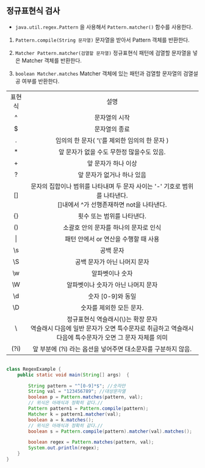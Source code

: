 
## 정규표현식 검사

- `java.util.regex.Pattern` 을 사용해서 `Pattern.matcher()` 함수를 사용한다.

1. `Pattern.compile(String 문자열)` 문자열을 받아서 Pattern 객체를 반환한다.

2. `Matcher Pattern.matcher(검열할 문자열)` 정규표현식 패턴에 검열할 문자열을 넣은 Matcher 객체를 반환한다.

3. `boolean Matcher.matches` Matcher 객체에 있는 패턴과 검열할 문자열의 검열설공 여부를 반환한다.


<div align="center">
    <table style= "text-align:center">
        <tr>
            <td>표현식</td>
            <td>설명</td>
        </tr>
        <tr>
            <td>^</td>
            <td>문자열의 시작</td>
        </tr>
        <tr>
            <td>$</td>
            <td>문자열의 종료</td>
        </tr>
        <tr>
            <td>.</td>
            <td>임의의 한 문자( '\'를 제외한 임의의 한 문자 )</td>
        </tr>
        <tr>
            <td>*</td>
            <td>앞 문자가 없을 수도 무한정 많을수도 있음.</td>
        </tr>
        <tr>
            <td>+</td>
            <td>앞 문자가 하나 이상</td>
        </tr>
        <tr>
            <td>?</td>
            <td>앞 문자가 없거나 하나 있음</td>
        </tr>
        <tr>
            <td>[]</td>
            <td>문자의 집합이나 범위를 나타내며 두 문자 사이는 '-' 기호로 범위를 나타낸다. <br /> []내에서 ^가 선행존재하면 not을 나타낸다.</td>
        </tr>
        <tr>
            <td>{}</td>
            <td>횟수 또는 범위를 나타낸다.</td>
        </tr>
        <tr>
            <td>()</td>
            <td>소괄호 안의 문자를 하나의 문자로 인식</td>
        </tr>
        <tr>
            <td>|</td>
            <td>패턴 안에서 or 연산을 수행할 때 사용</td>
        </tr>
        <tr>
            <td>\s</td>
            <td>공백 문자</td>
        </tr>
        <tr>
            <td>\S</td>
            <td>공백 문자가 아닌 나머지 문자</td>
        </tr>
        <tr>
            <td>\w</td>
            <td>알파벳이나 숫자</td>
        </tr>
        <tr>
            <td>\W</td>
            <td>알파벳이나 숫자가 아닌 나머지 문자</td>
        </tr>
        <tr>
            <td>\d</td>
            <td>숫자 [0-9]와 동일</td>
        </tr>
        <tr>
            <td>\D</td>
            <td>숫자를 제외한 모든 문자.</td>
        </tr>
        <tr>
            <td>\</td>
            <td>정규표현식 역슬래시(\)는 확장 문자 <br /> 역슬래시 다음에 일반 문자가 오면 특수문자로 취급하고 역슬래시 다음에 특수문자가 오면 그 문자 자체를 의미</td>
        </tr>
        <tr>
            <td>(?i)</td>
            <td>앞 부분에 (?i) 라는 옵션을 넣어주면 대소문자를 구분하지 않음.</td>
        </tr>
    </table>
</div>

```java

class RegexExample {
    public static void main(String[] args)  {

        String pattern = "^[0-9]*$"; //숫자만
        String val = "123456789"; //대상문자열
        boolean p = Pattern.matches(pattern, val);
        // 위식은 아래식과 정확히 같다.//
        Pattern pattern1 = Pattern.compile(pattern);
        Matcher k = pattern1.matcher(val);
        boolean a = k.matches();
        // 위식은 아래식과 정확히 같다.//
        boolean s = Pattern.compile(pattern).matcher(val).matches();

        boolean regex = Pattern.matches(pattern, val);
        System.out.println(regex);
    }
}
```
